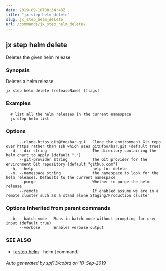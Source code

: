 ```yaml
---
date: 2019-09-10T08:34:43Z
title: "jx step helm delete"
slug: jx_step_helm_delete
url: /commands/jx_step_helm_delete/
---
```

## jx step helm delete

Deletes the given helm release

### Synopsis

Deletes a helm release

```
jx step helm delete [releaseName] [flags]
```

### Examples

```
  # list all the helm releases in the current namespace
  jx step helm list
```

### Options

```
      --clone-https git@foo/bar.git   Clone the environment Git repo over https rather than ssh which uses git@foo/bar.git (default true)
  -d, --dir string                    The directory containing the helm chart to apply (default ".")
      --git-provider string           The Git provider for the environment Git repository (default "github.com")
  -h, --help                          help for delete
  -n, --namespace string              the namespace to look for the helm releases. Defaults to the current namespace
      --purge                         Whether to purge the helm release
      --remote                        If enabled assume we are in a remote cluster such as a stand alone Staging/Production cluster
```

### Options inherited from parent commands

```
  -b, --batch-mode   Runs in batch mode without prompting for user input (default true)
      --verbose      Enables verbose output
```

### SEE ALSO

* [jx step helm](/commands/jx_step_helm/)	 - helm [command]

###### Auto generated by spf13/cobra on 10-Sep-2019
